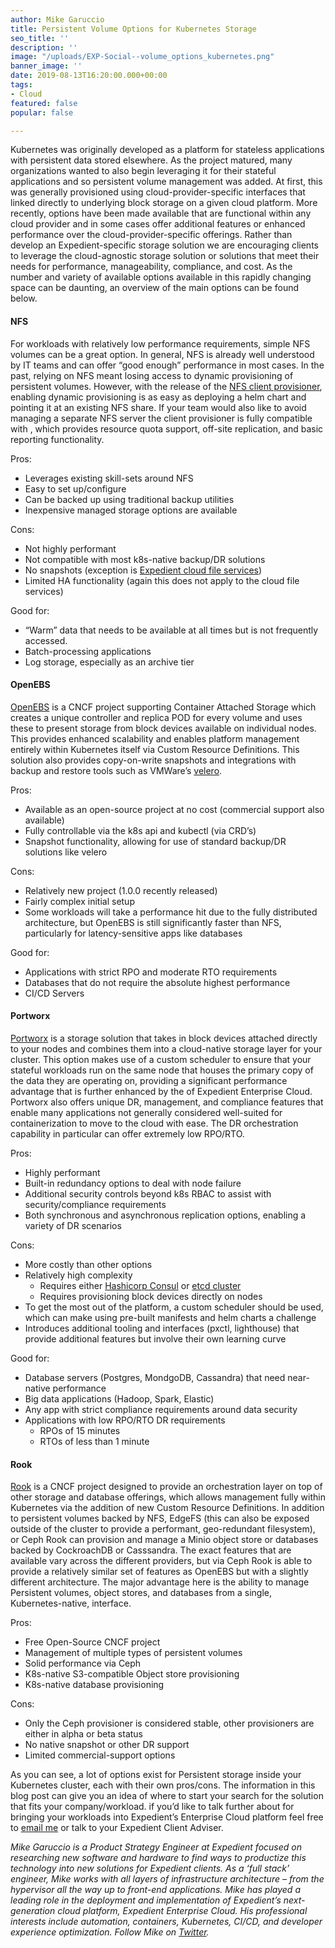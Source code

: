 ```yaml
---
author: Mike Garuccio
title: Persistent Volume Options for Kubernetes Storage
seo_title: ''
description: ''
image: "/uploads/EXP-Social--volume_options_kubernetes.png"
banner_image: ''
date: 2019-08-13T16:20:00.000+00:00
tags:
- Cloud
featured: false
popular: false

---
```

Kubernetes was originally developed as a platform for stateless applications with persistent data stored elsewhere. As the project matured, many organizations wanted to also begin leveraging it for their stateful applications and so persistent volume management was added. At first, this was generally provisioned using cloud-provider-specific interfaces that linked directly to underlying block storage on a given cloud platform. More recently, options have been made available that are functional within any cloud provider and in some cases offer additional features or enhanced performance over the cloud-provider-specific offerings. Rather than develop an Expedient-specific storage solution we are encouraging clients to leverage the cloud-agnostic storage solution or solutions that meet their needs for performance, manageability, compliance, and cost. As the number and variety of available options available in this rapidly changing space can be daunting, an overview of the main options can be found below.

#### NFS

For workloads with relatively low performance requirements, simple NFS volumes can be a great option. In general, NFS is already well understood by IT teams and can offer “good enough” performance in most cases. In the past, relying on NFS meant losing access to dynamic provisioning of persistent volumes. However, with the release of the [NFS client provisioner](https://github.com/kubernetes-incubator/external-storage/tree/master/nfs-client), enabling dynamic provisioning is as easy as deploying a helm chart and pointing it at an existing NFS share. If your team would also like to avoid managing a separate NFS server the client provisioner is fully compatible with , which provides resource quota support, off-site replication, and basic reporting functionality.

Pros:

* Leverages existing skill-sets around NFS
* Easy to set up/configure
* Can be backed up using traditional backup utilities
* Inexpensive managed storage options are available

Cons:

* Not highly performant
* Not compatible with most k8s-native backup/DR solutions
* No snapshots (exception is [Expedient cloud file services](https://www.expedient.com/services/managed-services/cloud-storage/#file))
* Limited HA functionality (again this does not apply to the cloud file services)

Good for:

* “Warm” data that needs to be available at all times but is not frequently accessed.
* Batch-processing applications
* Log storage, especially as an archive tier

#### OpenEBS

[OpenEBS](https://openebs.io/) is a CNCF project supporting Container Attached Storage which creates a unique controller and replica POD for every volume and uses these to present storage from block devices available on individual nodes. This provides enhanced scalability and enables platform management entirely within Kubernetes itself via Custom Resource Definitions. This solution also provides copy-on-write snapshots and integrations with backup and restore tools such as VMWare’s [velero](https://github.com/heptio/velero).

Pros:

* Available as an open-source project at no cost (commercial support also available)
* Fully controllable via the k8s api and kubectl (via CRD’s)
* Snapshot functionality, allowing for use of standard backup/DR solutions like velero

Cons:

* Relatively new project (1.0.0 recently released)
* Fairly complex initial setup
* Some workloads will take a performance hit due to the fully distributed architecture, but OpenEBS is still significantly faster than NFS, particularly for latency-sensitive apps like databases

Good for:

* Applications with strict RPO and moderate RTO requirements
* Databases that do not require the absolute highest performance
* CI/CD Servers

#### Portworx

[Portworx](https://portworx.com/) is a storage solution that takes in block devices attached directly to your nodes and combines them into a cloud-native storage layer for your cluster. This option makes use of a custom scheduler to ensure that your stateful workloads run on the same node that houses the primary copy of the data they are operating on, providing a significant performance advantage that is further enhanced by the of Expedient Enterprise Cloud. Portworx also offers unique DR, management, and compliance features that enable many applications not generally considered well-suited for containerization to move to the cloud with ease. The DR orchestration capability in particular can offer extremely low RPO/RTO.

Pros:

* Highly performant
* Built-in redundancy options to deal with node failure
* Additional security controls beyond k8s RBAC to assist with security/compliance requirements
* Both synchronous and asynchronous replication options, enabling a variety of DR scenarios

Cons:

* More costly than other options
* Relatively high complexity
  * Requires either [Hashicorp Consul](https://github.com/hashicorp/consul) or [etcd cluster](https://etcd.io/)
  * Requires provisioning block devices directly on nodes
* To get the most out of the platform, a custom scheduler should be used, which can make using pre-built manifests and helm charts a challenge
* Introduces additional tooling and interfaces (pxctl, lighthouse) that provide additional features but involve their own learning curve

Good for:

* Database servers (Postgres, MondgoDB, Cassandra) that need near-native performance
* Big data applications (Hadoop, Spark, Elastic)
* Any app with strict compliance requirements around data security
* Applications with low RPO/RTO DR requirements
  * RPOs of 15 minutes
  * RTOs of less than 1 minute

#### Rook

[Rook](https://rook.io/) is a CNCF project designed to provide an orchestration layer on top of other storage and database offerings, which allows management fully within Kubernetes via the addition of new Custom Resource Definitions. In addition to persistent volumes backed by NFS, EdgeFS (this can also be exposed outside of the cluster to provide a performant, geo-redundant filesystem), or Ceph Rook can provision and manage a Minio object store or databases backed by CockroachDB or Casssandra. The exact features that are available vary across the different providers, but via Ceph Rook is able to provide a relatively similar set of features as OpenEBS but with a slightly different architecture. The major advantage here is the ability to manage Persistent volumes, object stores, and databases from a single, Kubernetes-native, interface.

Pros:

* Free Open-Source CNCF project
* Management of multiple types of persistent volumes
* Solid performance via Ceph
* K8s-native S3-compatible Object store provisioning
* K8s-native database provisioning

Cons:

* Only the Ceph provisioner is considered stable, other provisioners are either in alpha or beta status
* No native snapshot or other DR support
* Limited commercial-support options

As you can see, a lot of options exist for Persistent storage inside your Kubernetes cluster, each with their own pros/cons. The information in this blog post can give you an idea of where to start your search for the solution that fits your company/workload. if you’d like to talk further about for bringing your workloads into Expedient’s Enterprise Cloud platform feel free to [email me](mailto:mike.garuccio@expedient.com) or talk to your Expedient Client Adviser.

_Mike Garuccio is a Product Strategy Engineer at Expedient focused on researching new software and hardware to find ways to productize this technology into new solutions for Expedient clients. As a ‘full stack’ engineer, Mike works with all layers of infrastructure architecture – from the hypervisor all the way up to front-end applications. Mike has played a leading role in the deployment and implementation of Expedient’s next-generation cloud platform, Expedient Enterprise Cloud. His professional interests include automation, containers, Kubernetes, CI/CD, and developer experience optimization. Follow Mike on_ [_Twitter_](https://twitter.com/mgaruccio)_._
